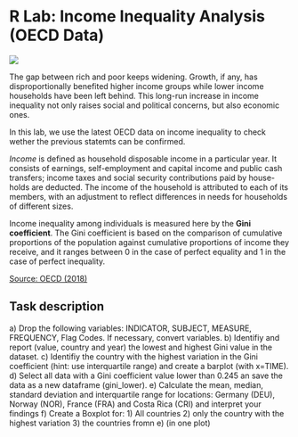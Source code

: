 # R Lab: Income Inequality Analysis (OECD Data)

![](https://upload.wikimedia.org/wikipedia/sco/0/0d/OECD_logo_new.svg)


The gap between rich and poor keeps widening. Growth, if any, has disproportionally benefited higher income groups while lower income households have been left behind. This long-run increase in income inequality not only raises social and political concerns, but also economic ones. 

In this lab, we use the latest OECD data on income inequality to check wether the previous statemts can be confirmed.  

*Income* is defined as household disposable income in a particular year. It consists of earnings, self-employment and capital income and public cash transfers; income taxes and social security contributions paid by house-holds are deducted. The income of the household is attributed to each of its members, with an adjustment to reflect differences in needs for households of different sizes. 

Income inequality among individuals is measured here by the **Gini coefficient**. The Gini coefficient is based on the comparison of cumulative proportions of the population against cumulative proportions of income they receive, and it ranges between 0 in the case of perfect equality and 1 in the case of perfect inequality. 

[Source: OECD (2018)](https://data.oecd.org/inequality/income-inequality.htm)

## Task description

 a) Drop the following variables: INDICATOR, SUBJECT, MEASURE, FREQUENCY, Flag Codes. If necessary, convert variables.
 b) Identifiy and report (value, country and year) the lowest and highest Gini value in the dataset. 
 c) Identifiy the country with the highest variation in the Gini coefficient (hint: use interquartile range) and create a barplot (with x=TIME). 
 d) Select all data with a Gini coefficient value lower than 0.245 an save the data as a new dataframe (gini_lower).
 e) Calculate the mean, median, standard deviation and interquartile range for locations: 
        Germany (DEU), Norway (NOR), France (FRA) and Costa Rica (CRI) and interpret your findings
 f) Create a Boxplot for:
        1) All countries
        2) only the country with the highest variation
        3) the countries fromn e) (in one plot)

